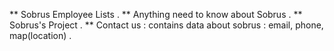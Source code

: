 ** Sobrus Employee Lists .
** Anything need to know about Sobrus .
** Sobrus's Project .
** Contact us : contains data about sobrus : email, phone, map(location) .